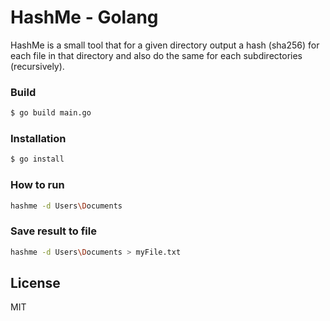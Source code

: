 # HashMe - Golang
 
HashMe is a small tool that for a given directory output a hash (sha256) for each file in that directory and also do the same for each subdirectories (recursively).
 
### Build
```sh
$ go build main.go
```
 
### Installation
```sh
$ go install
```
 
### How to run
```sh
hashme -d Users\Documents
```
 
### Save result to file
```sh
hashme -d Users\Documents > myFile.txt
```
 
License
----
 
MIT
